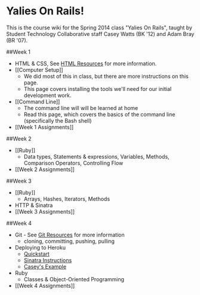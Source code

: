 # Yalies On Rails!
This is the course wiki for the Spring 2014 class "Yalies On Rails", taught by Student Technology Collaborative staff Casey Watts (BK '12) and Adam Bray (BR '07).

##Week 1
- HTML & CSS, See [HTML Resources](Resources#html--css) for more information.
- [[Computer Setup]]
  - We did most of this in class, but there are more instructions on this page.
  - This page covers installing the tools we'll need for our initial development work.
- [[Command Line]]
  - The command line will will be learned at home
  - Read this page, which covers the basics of the command line (specifically the Bash shell)
- [[Week 1 Assignments]]

##Week 2
- [[Ruby]]
  - Data types, Statements & expressions, Variables, Methods, Comparison Operators, Controlling Flow
- [[Week 2 Assignments]]

##Week 3
- [[Ruby]]
  - Arrays, Hashes, Iterators, Methods
- HTTP & Sinatra
- [[Week 3 Assignments]]

##Week 4
- Git - See [Git Resources](Resources#wiki-git) for more information
  - cloning, committing, pushing, pulling
- Deploying to Heroku
  - [Quickstart](https://devcenter.heroku.com/articles/quickstart)
  - [Sinatra Instructions](https://devcenter.heroku.com/articles/rack#sinatra)
  - [Casey's Example](https://github.com/caseywatts/sinatra_demo)
- Ruby
  - Classes & Object-Oriented Programming
- [[Week 4 Assignments]]